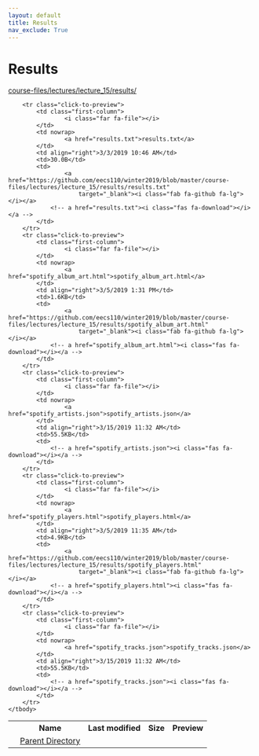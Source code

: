 ```yaml
---
layout: default
title: Results
nav_exclude: True
---
```


# Results

[course-files/lectures/lecture_15/results/](.)

<table class="tbl-files">
    <tbody>
        <tr>
            <th valign="top"></th>
            <th>Name</th>
            <th>Last modified</th>
            <th>Size</th>
            <th>Preview</th>
        </tr>
        <tr>
            <td valign="top">
                <i class="fa fa-folder-open"></i>
            </td>
            <td><a href="../">Parent Directory</a></td>
            <td>&nbsp;</td>
            <td>&nbsp;</td>
            <td>&nbsp;</td>
        </tr>

        <tr class="click-to-preview">
            <td class="first-column">
                    <i class="far fa-file"></i>
            </td>
            <td nowrap>
                    <a href="results.txt">results.txt</a>
            </td>
            <td align="right">3/3/2019 10:46 AM</td>
            <td>30.0B</td>
            <td>
                    <a href="https://github.com/eecs110/winter2019/blob/master/course-files/lectures/lecture_15/results/results.txt" 
                        target="_blank"><i class="fab fa-github fa-lg"></i></a>
                <!-- a href="results.txt"><i class="fas fa-download"></i></a -->
            </td>
        </tr>
        <tr class="click-to-preview">
            <td class="first-column">
                    <i class="far fa-file"></i>
            </td>
            <td nowrap>
                    <a href="spotify_album_art.html">spotify_album_art.html</a>
            </td>
            <td align="right">3/5/2019 1:31 PM</td>
            <td>1.6KB</td>
            <td>
                    <a href="https://github.com/eecs110/winter2019/blob/master/course-files/lectures/lecture_15/results/spotify_album_art.html" 
                        target="_blank"><i class="fab fa-github fa-lg"></i></a>
                <!-- a href="spotify_album_art.html"><i class="fas fa-download"></i></a -->
            </td>
        </tr>
        <tr class="click-to-preview">
            <td class="first-column">
                    <i class="far fa-file"></i>
            </td>
            <td nowrap>
                    <a href="spotify_artists.json">spotify_artists.json</a>
            </td>
            <td align="right">3/15/2019 11:32 AM</td>
            <td>55.5KB</td>
            <td>
                <!-- a href="spotify_artists.json"><i class="fas fa-download"></i></a -->
            </td>
        </tr>
        <tr class="click-to-preview">
            <td class="first-column">
                    <i class="far fa-file"></i>
            </td>
            <td nowrap>
                    <a href="spotify_players.html">spotify_players.html</a>
            </td>
            <td align="right">3/5/2019 11:35 AM</td>
            <td>4.9KB</td>
            <td>
                    <a href="https://github.com/eecs110/winter2019/blob/master/course-files/lectures/lecture_15/results/spotify_players.html" 
                        target="_blank"><i class="fab fa-github fa-lg"></i></a>
                <!-- a href="spotify_players.html"><i class="fas fa-download"></i></a -->
            </td>
        </tr>
        <tr class="click-to-preview">
            <td class="first-column">
                    <i class="far fa-file"></i>
            </td>
            <td nowrap>
                    <a href="spotify_tracks.json">spotify_tracks.json</a>
            </td>
            <td align="right">3/15/2019 11:32 AM</td>
            <td>55.5KB</td>
            <td>
                <!-- a href="spotify_tracks.json"><i class="fas fa-download"></i></a -->
            </td>
        </tr>
    </tbody>
</table>


